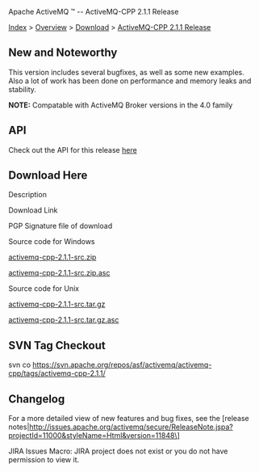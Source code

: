 Apache ActiveMQ ™ -- ActiveMQ-CPP 2.1.1 Release 

[Index](index.html) > [Overview](overview.md) > [Download](OverviewOverview/Overview/download.md) > [ActiveMQ-CPP 2.1.1 Release](Index/Overview/DownloadIndex/Overview/Download/Index/Overview/Download/activemq-cpp-211-release.md)

New and Noteworthy
------------------

This version includes several bugfixes, as well as some new examples.  Also a lot of work has been done on performance and memory leaks and stability.

**NOTE:** Compatable with ActiveMQ Broker versions in the 4.0 family

API
---

Check out the API for this release [here](http://activemq.apache.org/cms/api_docs/activemqcpp-2.1.1)

Download Here
-------------

Description

Download Link

PGP Signature file of download

Source code for Windows

[activemq-cpp-2.1.1-src.zip](http://www.apache.org/dyn/closer.cgi/activemq/activemq-cpp/source/activemq-cpp-2.1.1-src.zip)

[activemq-cpp-2.1.1-src.zip.asc](http://www.apache.org/dist/activemq/activemq-cpp/source/activemq-cpp-2.1.1-src.zip.asc)

Source code for Unix

[activemq-cpp-2.1.1-src.tar.gz](http://www.apache.org/dyn/closer.cgi/activemq/activemq-cpp/source/activemq-cpp-2.1.1-src.tar.gz)

[activemq-cpp-2.1.1-src.tar.gz.asc](http://www.apache.org/dist/activemq/activemq-cpp/source/activemq-cpp-2.1.1-src.tar.gz.asc)

SVN Tag Checkout
----------------

svn co https://svn.apache.org/repos/asf/activemq/activemq-cpp/tags/activemq-cpp-2.1.1/

Changelog
---------

For a more detailed view of new features and bug fixes, see the \[release notes|http://issues.apache.org/activemq/secure/ReleaseNote.jspa?projectId=11000&styleName=Html&version=11848\]

JIRA Issues Macro: JIRA project does not exist or you do not have permission to view it.

 


